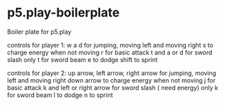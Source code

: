 # p5.play-boilerplate
Boiler plate for p5.play

controls for player 1:
w a d for jumping, moving left and moving right
s to charge energy when not moving
r for basic attack
t  and a or d for sword slash
only t for sword beam
e to dodge
shift to sprint

controls for player 2:
up arrow, left arrow, right arrow for jumping, moving left and moving right
down arrow to charge energy when not moving
j for basic attack
k and left or right arrow  for sword slash ( need energy)
only k for sword beam
l to dodge
n to sprint
